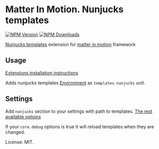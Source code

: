 # Matter In Motion. Nunjucks templates

[![NPM Version](https://img.shields.io/npm/v/mm-nunjucks.svg?style=flat-square)](https://www.npmjs.com/package/mm-nunjucks)
[![NPM Downloads](https://img.shields.io/npm/dt/mm-nunjucks.svg?style=flat-square)](https://www.npmjs.com/package/mm-nunjucks)

[Nunjucks templates](https://mozilla.github.io/nunjucks) extension for [matter in motion](https://github.com/matter-in-motion/mm) framework

## Usage

[Extensions installation instructions](https://github.com/matter-in-motion/mm/blob/master/docs/extensions.md)

Adds nunjucks templates [Environment](https://mozilla.github.io/nunjucks/api.html#environment) as `templates.nunjucks` unit.

## Settings

Add `nunjucks` section to your settings with path to templates. [The rest available options](https://mozilla.github.io/nunjucks/api.html#configure)

If your `core.debug` options is true it will reload templates when they are changed.

License: MIT.
